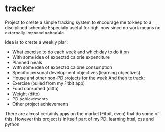 # tracker
Project to create a simple tracking system to encourage me to keep to a disciplined schedule
Especially useful for right now since no work means no externally imposed schedule

Idea is to create a weekly plan:
- What exercise to do each week and which day to do it on
- With some idea of expected calorie expenditure
- Planned meals 
- With some idea of expected calorie consumption
- Specific personal development objectives (learning objectives)
- House and other non-PD projects for the week
And then to track:
- Exercise (pulled from my Fitbit app)
- Food consumed (ditto)
- Weight (ditto)
- PD achievements
- Other project achievements

There are almost certainly apps on the market (Fitbit, even) that do some of this. 
However this project is in itself part of my PD: learning html, css and python
